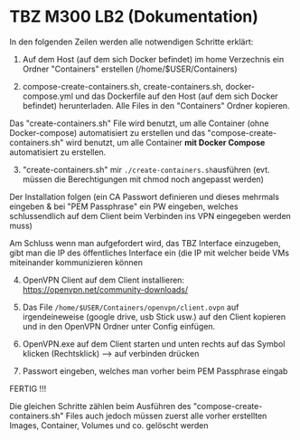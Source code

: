 TBZ M300 LB2 (Dokumentation)
===============

In den folgenden Zeilen werden alle notwendigen Schritte erklärt:

1. Auf dem Host (auf dem sich Docker befindet) im home Verzechnis ein Ordner "Containers" erstellen (/home/$USER/Containers)

2. compose-create-containers.sh, create-containers.sh, docker-compose.yml und das Dockerfile auf den Host (auf dem sich Docker befindet) herunterladen. Alle Files in den "Containers" Ordner kopieren.

Das "create-containers.sh" File wird benutzt, um alle Container (ohne Docker-compose) automatisiert zu erstellen und das "compose-create-containers.sh" wird benutzt, um alle Container **mit Docker Compose** automatisiert zu erstellen.

3. "create-containers.sh" mir ``./create-containers.sh``ausführen (evt. müssen die Berechtigungen mit chmod noch angepasst werden)

Der Installation folgen (ein CA Passwort definieren und dieses mehrmals eingeben & bei "PEM Passphrase" ein PW eingeben, welches schlussendlich auf dem Client beim Verbinden ins VPN eingegeben werden muss)

Am Schluss wenn man aufgefordert wird, das TBZ Interface einzugeben, gibt man die IP des öffentliches Interface ein (die IP mit welcher beide VMs miteinander kommunizieren können

4. OpenVPN Client auf dem Client installieren: https://openvpn.net/community-downloads/

5. Das File ``/home/$USER/Containers/openvpn/client.ovpn`` auf irgendeineweise (google drive, usb Stick usw.) auf den Client kopieren und in den OpenVPN Ordner unter Config einfügen.

6. OpenVPN.exe auf dem Client starten und unten rechts auf das Symbol klicken (Rechtsklick) --> auf verbinden drücken

7. Passwort eingeben, welches man vorher beim PEM Passphrase eingab

FERTIG !!!

Die gleichen Schritte zählen beim Ausführen des "compose-create-containers.sh" Files auch jedoch müssen zuerst alle vorher erstellten Images, Container, Volumes und co. gelöscht werden
